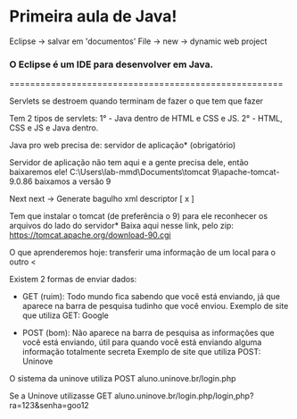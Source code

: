 # Primeira aula de Java!
Eclipse -> salvar em 'documentos'
File -> new -> dynamic web project

### O Eclipse é um IDE para desenvolver em Java.
=====================================================

Servlets se destroem quando terminam de fazer o que tem que fazer

Tem 2 tipos de servlets:
1° - Java dentro de HTML e CSS e JS.
2° - HTML, CSS e JS e Java dentro.

Java pro web precisa de: servidor de aplicação* (obrigatório)

Servidor de aplicação não tem aqui e a gente precisa dele, então baixaremos ele!
C:\Users\lab-mmd\Documents\tomcat 9\apache-tomcat-9.0.86 baixamos a versão 9

Next next -> Generate bagulho xml descriptor [ x ]

Tem que instalar o tomcat (de preferência o 9) para ele reconhecer os arquivos do lado do servidor*
Baixa aqui nesse link, pelo zip: https://tomcat.apache.org/download-90.cgi

O que aprenderemos hoje:
transferir uma informação de um local para o outro <

Existem 2 formas de enviar dados:
- GET (ruim):
Todo mundo fica sabendo que você está enviando, já que aparece na barra
de pesquisa tudinho que você enviou.
Exemplo de site que utiliza GET:
Google

- POST (bom):
Não aparece na barra de pesquisa as informações que você está enviando,
útil para quando você está enviando alguma informação totalmente secreta
Exemplo de site que utiliza POST:
Uninove

O sistema da uninove utiliza POST
aluno.uninove.br/login.php

Se a Uninove utilizasse GET
aluno.uninove.br/login.php/login,php?ra=123&senha=goo12